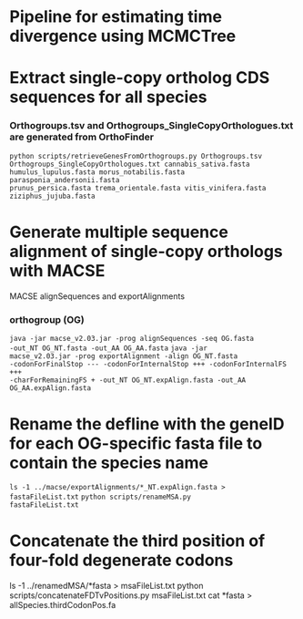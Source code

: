 # Pipeline for estimating time divergence using MCMCTree

# Extract single-copy ortholog CDS sequences for all species
### Orthogroups.tsv and Orthogroups_SingleCopyOrthologues.txt are generated from OrthoFinder
<code>python scripts/retrieveGenesFromOrthogroups.py Orthogroups.tsv Orthogroups_SingleCopyOrthologues.txt cannabis_sativa.fasta humulus_lupulus.fasta morus_notabilis.fasta parasponia_andersonii.fasta prunus_persica.fasta trema_orientale.fasta vitis_vinifera.fasta ziziphus_jujuba.fasta</code>

# Generate multiple sequence alignment of single-copy orthologs with MACSE
MACSE alignSequences and exportAlignments
### orthogroup (OG)
<code>java -jar macse_v2.03.jar -prog alignSequences -seq OG.fasta -out_NT OG_NT.fasta -out_AA OG_AA.fasta</code>
<code>java -jar macse_v2.03.jar -prog exportAlignment -align OG_NT.fasta -codonForFinalStop --- -codonForInternalStop +++ -codonForInternalFS +++ -charForRemainingFS + -out_NT OG_NT.expAlign.fasta -out_AA OG_AA.expAlign.fasta</code>

# Rename the defline with the geneID for each OG-specific fasta file to contain the species name
<code>ls -1 ../macse/exportAlignments/*_NT.expAlign.fasta > fastaFileList.txt</code>
<code>python scripts/renameMSA.py fastaFileList.txt</code>

# Concatenate the third position of four-fold degenerate codons
ls -1 ../renamedMSA/*fasta > msaFileList.txt
python scripts/concatenateFDTvPositions.py msaFileList.txt
cat *fasta > allSpecies.thirdCodonPos.fa
